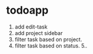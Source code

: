 # todoapp

1. add edit-task
2. add project sidebar
3. filter task based on project.
4. filter task based on status.
5..
